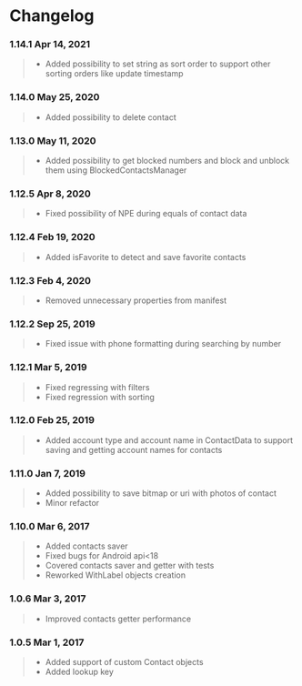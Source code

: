 Changelog
=========

### 1.14.1 Apr 14, 2021
> * Added possibility to set string as sort order to support other sorting orders like update timestamp

### 1.14.0 May 25, 2020
> * Added possibility to delete contact

### 1.13.0 May 11, 2020
> * Added possibility to get blocked numbers and block and unblock them using BlockedContactsManager

### 1.12.5 Apr 8, 2020
> * Fixed possibility of NPE during equals of contact data

### 1.12.4 Feb 19, 2020
> * Added isFavorite to detect and save favorite contacts

### 1.12.3 Feb 4, 2020
> * Removed unnecessary properties from manifest

### 1.12.2 Sep 25, 2019
> * Fixed issue with phone formatting during searching by number

### 1.12.1 Mar 5, 2019
> * Fixed regressing with filters
> * Fixed regression with sorting

### 1.12.0 Feb 25, 2019
> * Added account type and account name in ContactData to support saving and getting account names for contacts  

### 1.11.0 Jan 7, 2019
> * Added possibility to save bitmap or uri with photos of contact
> * Minor refactor  

### 1.10.0 Mar 6, 2017
> * Added contacts saver
> * Fixed bugs for Android api<18
> * Covered contacts saver and getter with tests
> * Reworked WithLabel objects creation

### 1.0.6 Mar 3, 2017
> * Improved contacts getter performance

### 1.0.5 Mar 1, 2017
> * Added support of custom Contact objects
> * Added lookup key
